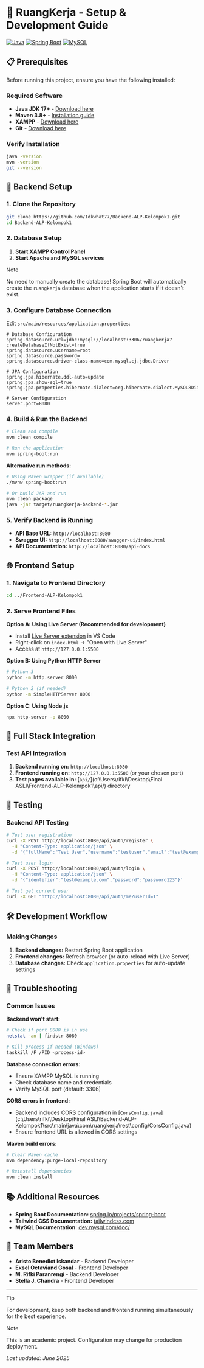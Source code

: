 # 🚀 RuangKerja - Setup & Development Guide

[![Java](https://img.shields.io/badge/Java-17+-orange?style=flat&logo=openjdk)](https://openjdk.org/)
[![Spring Boot](https://img.shields.io/badge/Spring%20Boot-3.0+-green?style=flat&logo=springboot)](https://spring.io/projects/spring-boot)
[![MySQL](https://img.shields.io/badge/MySQL-8.0+-4479A1?style=flat&logo=mysql&logoColor=white)](https://www.mysql.com/)

## 📋 Prerequisites

Before running this project, ensure you have the following installed:

### Required Software
- **Java JDK 17+** - [Download here](https://openjdk.org/)
- **Maven 3.8+** - [Installation guide](https://maven.apache.org/install.html)
- **XAMPP** - [Download here](https://www.apachefriends.org/)
- **Git** - [Download here](https://git-scm.com/)

### Verify Installation
```bash
java -version
mvn -version
git --version
```

## 🔧 Backend Setup

### 1. Clone the Repository
```bash
git clone https://github.com/Idkwhat77/Backend-ALP-Kelompok1.git
cd Backend-ALP-Kelompok1
```

### 2. Database Setup
1. **Start XAMPP Control Panel**
2. **Start Apache and MySQL services**

> [!NOTE]
> No need to manually create the database! Spring Boot will automatically create the `ruangkerja` database when the application starts if it doesn't exist.

### 3. Configure Database Connection
Edit `src/main/resources/application.properties`:
```properties
# Database Configuration
spring.datasource.url=jdbc:mysql://localhost:3306/ruangkerja?createDatabaseIfNotExist=true
spring.datasource.username=root
spring.datasource.password=
spring.datasource.driver-class-name=com.mysql.cj.jdbc.Driver

# JPA Configuration
spring.jpa.hibernate.ddl-auto=update
spring.jpa.show-sql=true
spring.jpa.properties.hibernate.dialect=org.hibernate.dialect.MySQL8Dialect

# Server Configuration
server.port=8080
```

### 4. Build & Run the Backend
```bash
# Clean and compile
mvn clean compile

# Run the application
mvn spring-boot:run
```

**Alternative run methods:**
```bash
# Using Maven wrapper (if available)
./mvnw spring-boot:run

# Or build JAR and run
mvn clean package
java -jar target/ruangkerja-backend-*.jar
```

### 5. Verify Backend is Running
- **API Base URL:** `http://localhost:8080`
- **Swagger UI:** `http://localhost:8080/swagger-ui/index.html`
- **API Documentation:** `http://localhost:8080/api-docs`

## 🌐 Frontend Setup

### 1. Navigate to Frontend Directory
```bash
cd ../Frontend-ALP-Kelompok1
```

### 2. Serve Frontend Files
**Option A: Using Live Server (Recommended for development)**
- Install [Live Server extension](https://marketplace.visualstudio.com/items?itemName=ritwickdey.LiveServer) in VS Code
- Right-click on `index.html` → "Open with Live Server"
- Access at `http://127.0.0.1:5500`

**Option B: Using Python HTTP Server**
```bash
# Python 3
python -m http.server 8000

# Python 2 (if needed)
python -m SimpleHTTPServer 8000
```

**Option C: Using Node.js**
```bash
npx http-server -p 8000
```

## 🔗 Full Stack Integration

### Test API Integration
1. **Backend running on:** `http://localhost:8080`
2. **Frontend running on:** `http://127.0.0.1:5500` (or your chosen port)
3. **Test pages available in:** [`api/`](c:\Users\rifki\Desktop\Final ASLI\Frontend-ALP-Kelompok1\api/) directory

## 🧪 Testing

### Backend API Testing
```bash
# Test user registration
curl -X POST http://localhost:8080/api/auth/register \
  -H "Content-Type: application/json" \
  -d '{"fullName":"Test User","username":"testuser","email":"test@example.com","password":"password123"}'

# Test user login
curl -X POST http://localhost:8080/api/auth/login \
  -H "Content-Type: application/json" \
  -d '{"identifier":"test@example.com","password":"password123"}'

# Test get current user
curl -X GET "http://localhost:8080/api/auth/me?userId=1"
```

## 🛠️ Development Workflow

### Making Changes
1. **Backend changes:** Restart Spring Boot application
2. **Frontend changes:** Refresh browser (or auto-reload with Live Server)
3. **Database changes:** Check `application.properties` for auto-update settings

## 🐛 Troubleshooting

### Common Issues

**Backend won't start:**
```bash
# Check if port 8080 is in use
netstat -an | findstr 8080

# Kill process if needed (Windows)
taskkill /F /PID <process-id>
```

**Database connection errors:**
- Ensure XAMPP MySQL is running
- Check database name and credentials
- Verify MySQL port (default: 3306)

**CORS errors in frontend:**
- Backend includes CORS configuration in [`CorsConfig.java`](c:\Users\rifki\Desktop\Final ASLI\Backend-ALP-Kelompok1\src\main\java\com\ruangkerja\rest\config\CorsConfig.java)
- Ensure frontend URL is allowed in CORS settings

**Maven build errors:**
```bash
# Clear Maven cache
mvn dependency:purge-local-repository

# Reinstall dependencies
mvn clean install
```

## 📚 Additional Resources

- **Spring Boot Documentation:** [spring.io/projects/spring-boot](https://spring.io/projects/spring-boot)
- **Tailwind CSS Documentation:** [tailwindcss.com](https://tailwindcss.com/)
- **MySQL Documentation:** [dev.mysql.com/doc/](https://dev.mysql.com/doc/)

## 👥 Team Members
- **Aristo Benedict Iskandar** - Backend Developer
- **Exsel Octaviand Gosal** - Frontend Developer  
- **M. Rifki Paranrengi** - Backend Developer
- **Stella J. Chandra** - Frontend Developer

---

> [!TIP]
> For development, keep both backend and frontend running simultaneously for the best experience.

> [!NOTE]
> This is an academic project. Configuration may change for production deployment.

*Last updated: June 2025*